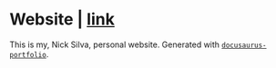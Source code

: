# Website | [link](https://silva-nick.github.io/portfolio)

This is my, Nick Silva, personal website. Generated with [`docusaurus-portfolio`](https://github.com/silva-nick/docusaurus-portfolio).
